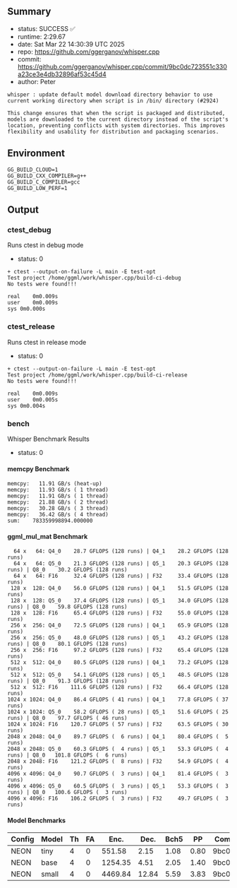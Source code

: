 ## Summary

- status:  SUCCESS ✅
- runtime: 2:29.67
- date:    Sat Mar 22 14:30:39 UTC 2025
- repo:    https://github.com/ggerganov/whisper.cpp
- commit:  https://github.com/ggerganov/whisper.cpp/commit/9bc0dc723551c330a23ce3e4db32896af53c45d4
- author:  Peter
```
whisper : update default model download directory behavior to use current working directory when script is in /bin/ directory (#2924)

This change ensures that when the script is packaged and distributed, models are downloaded to the current directory instead of the script's location, preventing conflicts with system directories. This improves flexibility and usability for distribution and packaging scenarios.
```

## Environment

```
GG_BUILD_CLOUD=1
GG_BUILD_CXX_COMPILER=g++
GG_BUILD_C_COMPILER=gcc
GG_BUILD_LOW_PERF=1
```

## Output

### ctest_debug

Runs ctest in debug mode
- status: 0
```
+ ctest --output-on-failure -L main -E test-opt
Test project /home/ggml/work/whisper.cpp/build-ci-debug
No tests were found!!!

real	0m0.009s
user	0m0.009s
sys	0m0.000s
```
### ctest_release

Runs ctest in release mode
- status: 0
```
+ ctest --output-on-failure -L main -E test-opt
Test project /home/ggml/work/whisper.cpp/build-ci-release
No tests were found!!!

real	0m0.009s
user	0m0.005s
sys	0m0.004s
```
### bench

Whisper Benchmark Results
- status: 0
#### memcpy Benchmark

```
memcpy:   11.91 GB/s (heat-up)
memcpy:   11.93 GB/s ( 1 thread)
memcpy:   11.91 GB/s ( 1 thread)
memcpy:   21.88 GB/s ( 2 thread)
memcpy:   30.28 GB/s ( 3 thread)
memcpy:   36.42 GB/s ( 4 thread)
sum:    783359998894.000000
```

#### ggml_mul_mat Benchmark

```
  64 x   64: Q4_0    28.7 GFLOPS (128 runs) | Q4_1    28.2 GFLOPS (128 runs)
  64 x   64: Q5_0    21.3 GFLOPS (128 runs) | Q5_1    20.3 GFLOPS (128 runs) | Q8_0    30.2 GFLOPS (128 runs)
  64 x   64: F16     32.4 GFLOPS (128 runs) | F32     33.4 GFLOPS (128 runs)
 128 x  128: Q4_0    56.0 GFLOPS (128 runs) | Q4_1    51.5 GFLOPS (128 runs)
 128 x  128: Q5_0    37.4 GFLOPS (128 runs) | Q5_1    34.0 GFLOPS (128 runs) | Q8_0    59.8 GFLOPS (128 runs)
 128 x  128: F16     65.4 GFLOPS (128 runs) | F32     55.0 GFLOPS (128 runs)
 256 x  256: Q4_0    72.5 GFLOPS (128 runs) | Q4_1    65.9 GFLOPS (128 runs)
 256 x  256: Q5_0    48.0 GFLOPS (128 runs) | Q5_1    43.2 GFLOPS (128 runs) | Q8_0    80.1 GFLOPS (128 runs)
 256 x  256: F16     97.2 GFLOPS (128 runs) | F32     65.4 GFLOPS (128 runs)
 512 x  512: Q4_0    80.5 GFLOPS (128 runs) | Q4_1    73.2 GFLOPS (128 runs)
 512 x  512: Q5_0    54.1 GFLOPS (128 runs) | Q5_1    48.5 GFLOPS (128 runs) | Q8_0    91.3 GFLOPS (128 runs)
 512 x  512: F16    111.6 GFLOPS (128 runs) | F32     66.4 GFLOPS (128 runs)
1024 x 1024: Q4_0    86.4 GFLOPS ( 41 runs) | Q4_1    77.8 GFLOPS ( 37 runs)
1024 x 1024: Q5_0    58.2 GFLOPS ( 28 runs) | Q5_1    51.6 GFLOPS ( 25 runs) | Q8_0    97.7 GFLOPS ( 46 runs)
1024 x 1024: F16    120.7 GFLOPS ( 57 runs) | F32     63.5 GFLOPS ( 30 runs)
2048 x 2048: Q4_0    89.7 GFLOPS (  6 runs) | Q4_1    80.4 GFLOPS (  5 runs)
2048 x 2048: Q5_0    60.3 GFLOPS (  4 runs) | Q5_1    53.3 GFLOPS (  4 runs) | Q8_0   101.8 GFLOPS (  6 runs)
2048 x 2048: F16    121.2 GFLOPS (  8 runs) | F32     54.9 GFLOPS (  4 runs)
4096 x 4096: Q4_0    90.7 GFLOPS (  3 runs) | Q4_1    81.4 GFLOPS (  3 runs)
4096 x 4096: Q5_0    60.5 GFLOPS (  3 runs) | Q5_1    53.3 GFLOPS (  3 runs) | Q8_0   100.6 GFLOPS (  3 runs)
4096 x 4096: F16    106.2 GFLOPS (  3 runs) | F32     49.7 GFLOPS (  3 runs)
```

#### Model Benchmarks

|           Config |         Model |  Th |  FA |    Enc. |    Dec. |    Bch5 |      PP |  Commit |
|              --- |           --- | --- | --- |     --- |     --- |     --- |     --- |     --- |
|             NEON |          tiny |   4 |   0 |  551.58 |    2.15 |    1.08 |    0.80 | 9bc0dc7 |
|             NEON |          base |   4 |   0 | 1254.35 |    4.51 |    2.05 |    1.40 | 9bc0dc7 |
|             NEON |         small |   4 |   0 | 4469.84 |   12.84 |    5.59 |    3.83 | 9bc0dc7 |

